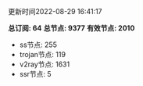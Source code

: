 更新时间2022-08-29 16:41:17

**总订阅: 64**
**总节点: 9377**
**有效节点: 2010**
- ss节点: 255
- trojan节点: 119
- v2ray节点: 1631
- ssr节点: 5
